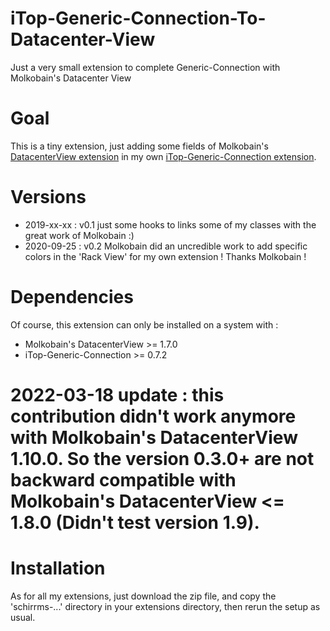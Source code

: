 # iTop-Generic-Connection-To-Datacenter-View
Just a very small extension to complete Generic-Connection with Molkobain's Datacenter View

# Goal

This is a tiny extension, just adding some fields of Molkobain's [DatacenterView extension](https://github.com/Molkobain/itop-datacenter-view) in my own [iTop-Generic-Connection extension](https://github.com/Schirrms/iTop-Generic-Connection).

# Versions

- 2019-xx-xx : v0.1 just some hooks to links some of my classes with the great work of Molkobain :)
- 2020-09-25 : v0.2 Molkobain did an uncredible work to add specific colors in the 'Rack View' for my own extension ! Thanks Molkobain !

# Dependencies

Of course, this extension can only be installed on a system with :

- Molkobain's DatacenterView >= 1.7.0
- iTop-Generic-Connection >= 0.7.2

# 2022-03-18 update : this contribution didn't work anymore with Molkobain's DatacenterView 1.10.0. So the version 0.3.0+ are not backward compatible with Molkobain's DatacenterView <= 1.8.0 (Didn't test version 1.9).

# Installation

As for all my extensions, just download the zip file, and copy the 'schirrms-...' directory in your extensions directory, then rerun the setup as usual.